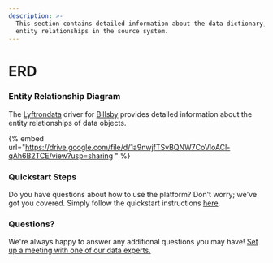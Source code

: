 ```yaml
---
description: >-
  This section contains detailed information about the data dictionary, and
  entity relationships in the source system.
---
```


# ERD

### Entity Relationship Diagram

The [Lyftrondata](https://www.lyftrondata.com/) driver for [Billsby](https://www.lyftrondata.com/integration/business-analytics/billsby//) provides detailed information about the entity relationships of data objects.

{% embed url="https://drive.google.com/file/d/1a9nwjfTSvBQNW7CoVloACl-qAh6B2TCE/view?usp=sharing " %}

### Quickstart Steps

Do you have questions about how to use the platform? Don't worry; we've got you covered. Simply follow the quickstart instructions [here](../README.md).

### Questions? <a href="#questions" id="questions"></a>

We're always happy to answer any additional questions you may have! [Set up a meeting with one of our data experts.](https://www.lyftrondata.com/book-a-meeting/)

